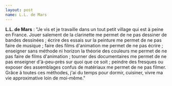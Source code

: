 ```yaml
---
layout: post
name: L.L. de Mars
---
```

**L.L. de Mars** : "Je vis et je travaille dans un tout petit village qui est à peine en France. Jouer salement de la clarinette me permet de ne pas dessiner de bandes dessinées ; écrire des essais sur la peinture me permet de ne pas faire de musique ; faire des films d'animation me permet de ne pas écrire ; enseigner sans méthode ni horizon la théorie des couleurs me permet de ne pas faire de films d'animation ; tourner des documentaires me permet de ne pas enseigner d'à-peu-près sur quoi que ce soit ; peindre des fresques ou exposer des assemblages confus de matériaux me permet de ne pas filmer. Grâce à toutes ces méthodes, j'ai du temps pour dormir, cuisiner, vivre ma vie approximative loin de moi-même."